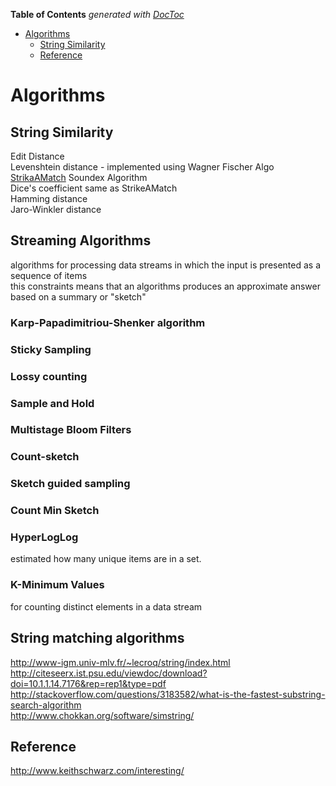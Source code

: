 **Table of Contents**  *generated with [DocToc](http://doctoc.herokuapp.com/)*

- [Algorithms](#algorithms)
	- [String Similarity](#string-similarity)
	- [Reference](#reference)

# Algorithms

## String Similarity
Edit Distance  
Levenshtein distance - implemented using Wagner Fischer Algo  
[StrikaAMatch](http://www.catalysoft.com/articles/StrikeAMatch.html)
Soundex Algorithm  
Dice's coefficient same as StrikeAMatch  
Hamming distance  
Jaro-Winkler distance  

## Streaming Algorithms
algorithms for processing data streams in which the input is presented as a sequence of items  
this constraints means that an algorithms produces an approximate answer based on a summary or "sketch"

### Karp-Papadimitriou-Shenker algorithm
### Sticky Sampling
### Lossy counting
### Sample and Hold
### Multistage Bloom Filters
### Count-sketch
### Sketch guided sampling
### Count Min Sketch
### HyperLogLog
estimated how many unique items are in a set.
### K-Minimum Values
for counting distinct elements in a data stream

## String matching algorithms
http://www-igm.univ-mlv.fr/~lecroq/string/index.html  
http://citeseerx.ist.psu.edu/viewdoc/download?doi=10.1.1.14.7176&rep=rep1&type=pdf  
http://stackoverflow.com/questions/3183582/what-is-the-fastest-substring-search-algorithm  
http://www.chokkan.org/software/simstring/  

Reference
---------
http://www.keithschwarz.com/interesting/  
